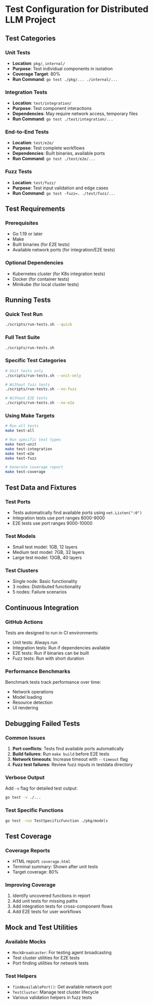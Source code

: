 # Test Configuration for Distributed LLM Project

## Test Categories

### Unit Tests
- **Location**: `pkg/`, `internal/`
- **Purpose**: Test individual components in isolation
- **Coverage Target**: 80%
- **Run Command**: `go test ./pkg/... ./internal/...`

### Integration Tests
- **Location**: `test/integration/`
- **Purpose**: Test component interactions
- **Dependencies**: May require network access, temporary files
- **Run Command**: `go test ./test/integration/...`

### End-to-End Tests
- **Location**: `test/e2e/`
- **Purpose**: Test complete workflows
- **Dependencies**: Built binaries, available ports
- **Run Command**: `go test ./test/e2e/...`

### Fuzz Tests
- **Location**: `test/fuzz/`
- **Purpose**: Test input validation and edge cases
- **Run Command**: `go test -fuzz=. ./test/fuzz/...`

## Test Requirements

### Prerequisites
- Go 1.19 or later
- Make
- Built binaries (for E2E tests)
- Available network ports (for integration/E2E tests)

### Optional Dependencies
- Kubernetes cluster (for K8s integration tests)
- Docker (for container tests)
- Minikube (for local cluster tests)

## Running Tests

### Quick Test Run
```bash
./scripts/run-tests.sh --quick
```

### Full Test Suite
```bash
./scripts/run-tests.sh
```

### Specific Test Categories
```bash
# Unit tests only
./scripts/run-tests.sh --unit-only

# Without fuzz tests
./scripts/run-tests.sh --no-fuzz

# Without E2E tests
./scripts/run-tests.sh --no-e2e
```

### Using Make Targets
```bash
# Run all tests
make test-all

# Run specific test types
make test-unit
make test-integration
make test-e2e
make test-fuzz

# Generate coverage report
make test-coverage
```

## Test Data and Fixtures

### Test Ports
- Tests automatically find available ports using `net.Listen(":0")`
- Integration tests use port ranges 8000-9000
- E2E tests use port ranges 9000-10000

### Test Models
- Small test model: 1GB, 12 layers
- Medium test model: 7GB, 32 layers  
- Large test model: 13GB, 40 layers

### Test Clusters
- Single node: Basic functionality
- 3 nodes: Distributed functionality
- 5 nodes: Failure scenarios

## Continuous Integration

### GitHub Actions
Tests are designed to run in CI environments:
- Unit tests: Always run
- Integration tests: Run if dependencies available
- E2E tests: Run if binaries can be built
- Fuzz tests: Run with short duration

### Performance Benchmarks
Benchmark tests track performance over time:
- Network operations
- Model loading
- Resource detection
- UI rendering

## Debugging Failed Tests

### Common Issues

1. **Port conflicts**: Tests find available ports automatically
2. **Build failures**: Run `make build` before E2E tests
3. **Network timeouts**: Increase timeout with `--timeout` flag
4. **Fuzz test failures**: Review fuzz inputs in testdata directory

### Verbose Output
Add `-v` flag for detailed test output:
```bash
go test -v ./...
```

### Test Specific Functions
```bash
go test -run TestSpecificFunction ./pkg/models
```

## Test Coverage

### Coverage Reports
- HTML report: `coverage.html`
- Terminal summary: Shown after unit tests
- Target coverage: 80%

### Improving Coverage
1. Identify uncovered functions in report
2. Add unit tests for missing paths
3. Add integration tests for cross-component flows
4. Add E2E tests for user workflows

## Mock and Test Utilities

### Available Mocks
- `MockBroadcaster`: For testing agent broadcasting
- Test cluster utilities for E2E tests
- Port finding utilities for network tests

### Test Helpers
- `findAvailablePort()`: Get available network port
- `TestCluster`: Manage test cluster lifecycle
- Various validation helpers in fuzz tests
